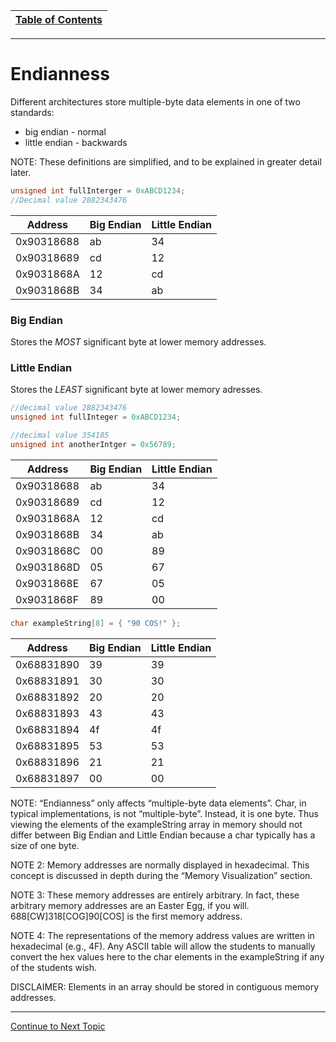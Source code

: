 |[Table of Contents](/00-Table-of-Contents.md)|
|---|

---

# Endianness
Different architectures store multiple-byte data elements in one of two standards:
* big endian - normal
* little endian - backwards

NOTE: These definitions are simplified, and to be explained in greater detail later.

```c
unsigned int fullInterger = 0xABCD1234; 
//Decimal value 2882343476
```
|Address|Big Endian|Little Endian|
|---|---|---|
|0x90318688|ab|34|
|0x90318689|cd|12|
|0x9031868A|12|cd|
|0x9031868B|34|ab|

### Big Endian
Stores the *MOST* significant byte at lower memory addresses.

### Little Endian
Stores the *LEAST* significant byte at lower memory adresses.

```c
//decimal value 2882343476
unsigned int fullInteger = 0xABCD1234;  

//decimal value 354185
unsigned int anotherIntger = 0x56789;
```

|Address|Big Endian|Little Endian|
|---|---|---|
|0x90318688|ab|34|
|0x90318689|cd|12|
|0x9031868A|12|cd|
|0x9031868B|34|ab|
|0x9031868C|00|89|
|0x9031868D|05|67|
|0x9031868E|67|05|
|0x9031868F|89|00|

```c
char exampleString[8] = { "90 COS!" };
```
|Address|Big Endian|Little Endian|
|---|---|---|
|0x68831890|39|39|
|0x68831891|30|30|
|0x68831892|20|20|
|0x68831893|43|43|
|0x68831894|4f|4f|
|0x68831895|53|53|
|0x68831896|21|21|
|0x68831897|00|00|


 NOTE: “Endianness” only affects “multiple-byte data elements”.  Char, in typical implementations, is not “multiple-byte”.  Instead, it is one byte.  Thus viewing the elements of the exampleString array in memory should not differ between Big Endian and Little Endian because a char typically has a size of one byte.

NOTE 2: Memory addresses are normally displayed in hexadecimal.  This concept is discussed in depth during the “Memory Visualization” section.

NOTE 3: These memory addresses are entirely arbitrary.  In fact, these arbitrary memory addresses are an Easter Egg, if you will. 688[CW]318[COG]90[COS] is the first memory address.

NOTE 4: The representations of the memory address values are written in hexadecimal (e.g., 4F).  Any ASCII table will allow the students to manually convert the hex values here to the char elements in the exampleString if any of the students wish.

DISCLAIMER: Elements in an array should be stored in contiguous memory addresses.

---

<a href="https://github.com/CyberTrainingUSAF/05-C-Programming/blob/master/11_Pointers_Arrays/04_memory_visualization.md" rel="Continue to Next Topic"> Continue to Next Topic </a>
